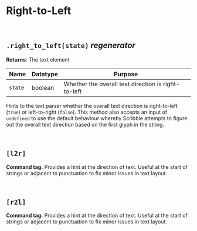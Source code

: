 # Right-to-Left

&nbsp;

## `.right_to_left(state)` *regenerator*

**Returns**: The text element

|Name    |Datatype|Purpose                                            |
|--------|--------|---------------------------------------------------|
|`state` |boolean |Whether the overall text direction is right-to-left|

Hints to the text parser whether the overall text direction is right-to-left (`true`) or left-to-right (`false`). This method also accepts an input of `undefined` to use the default behaviour whereby Scribble attempts to figure out the overall text direction based on the first glyph in the string.

&nbsp;

## `[l2r]`

**Command tag.** Provides a hint at the direction of text. Useful at the start of strings or adjacent to punctuation to fix minor issues in text layout.

&nbsp;

## `[r2l]`

**Command tag.** Provides a hint at the direction of text. Useful at the start of strings or adjacent to punctuation to fix minor issues in text layout.